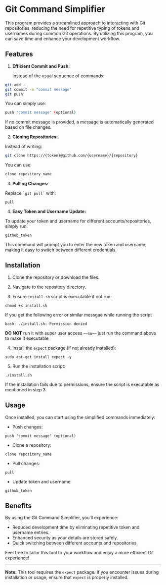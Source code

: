 # Git Command Simplifier

This program provides a streamlined approach to interacting with Git repositories, reducing the need for repetitive typing of tokens and usernames during common Git operations. By utilizing this program, you can save time and enhance your development workflow.

## Features

1. **Efficient Commit and Push:**

   Instead of the usual sequence of commands:
   
```bash
git add .
git commit -m "commit message"
git push
```

You can simply use:

```bash
push "commit message" (optional)
```

If no commit message is provided, a message is automatically generated based on file changes.

2. **Cloning Repositories:**

Instead of writing:

```bash
git clone https://{token}@github.com/{username}/{repository}
```

You can use:

```bash
clone repository_name
```

3. **Pulling Changes:**

Replace ``` `git pull` ``` with:

```
pull
```

4. **Easy Token and Username Update:**

To update your token and username for different accounts/repositories, simply run:

```
github_token
```

This command will prompt you to enter the new token and username, making it easy to switch between different credentials.

## Installation

1. Clone the repository or download the files.

2. Navigate to the repository directory.

3. Ensure `install.sh` script is executable if not run:

```
chmod +x install.sh
```

If you get the following error or similar messgae while running the script

```
bash: ./install.sh: Permission denied
```
**DO NOT** run it with super user access ```~~su~~``` just run the command above to make it executable

4. Install the `expect` package (if not already installed):

```
sudo apt-get install expect -y
```

5. Run the installation script:

```
./install.sh
```

If the installation fails due to permissions, ensure the script is executable as mentioned in step 3.

## Usage

Once installed, you can start using the simplified commands immediately:

- Push changes:

```
push "commit message" (optional)
```

- Clone a repository:

```
clone repository_name
```

- Pull changes:

```
pull
```

- Update token and username:

```
github_token
```

## Benefits

By using the Git Command Simplifier, you'll experience:

- Reduced development time by eliminating repetitive token and username entries.
- Enhanced security as your details are stored safely.
- Quick switching between different accounts and repositories.

Feel free to tailor this tool to your workflow and enjoy a more efficient Git experience!

---

**Note:** This tool requires the `expect` package. If you encounter issues during installation or usage, ensure that `expect` is properly installed.

